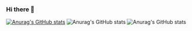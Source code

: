 ### Hi there 👋

<!--
**finall00/finall00** is a ✨ _special_ ✨ repository because its `README.md` (this file) appears on your GitHub profile.

Here are some ideas to get you started:

- 🔭 I’m currently working on ...
- 🌱 I’m currently learning ...
- 👯 I’m looking to collaborate on ...
- 🤔 I’m looking for help with ...
- 💬 Ask me about ...
- 📫 How to reach me: ...
- 😄 Pronouns: ...
- ⚡ Fun fact: ...
-->
[![Anurag's GitHub stats](https://github-readme-stats.vercel.app/apifinall00=anuraghazra)](https://github.com/anuraghazra/github-readme-stats)
![Anurag's GitHub stats](https://github-readme-stats.vercel.app/apifinall00=anuraghazra&count_private=true)
![Anurag's GitHub stats](https://github-readme-stats.vercel.app/apifinall00=anuraghazra&show_icons=true&theme=radical)
